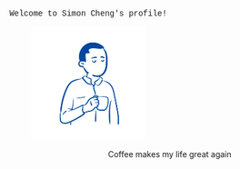 <p align="center" style="font-family:'Courier New'">Welcome to Simon Cheng's profile!</p>
<p align="center">
  <img src="img/profile3.svg" alt="drawing" width="200px"/>
</p>

<p align="right"> Coffee makes my life great again </p>

<!--
**simoncheng987/simoncheng987** is a ✨ _special_ ✨ repository because its `README.md` (this file) appears on your GitHub profile.

Here are some ideas to get you started:

- 🔭 I’m currently working on ...
- 🌱 I’m currently learning ...
- 👯 I’m looking to collaborate on ...
- 🤔 I’m looking for help with ...
- 💬 Ask me about ...
- 📫 How to reach me: ...
- 😄 Pronouns: ...
- ⚡ Fun fact: ...
-->
